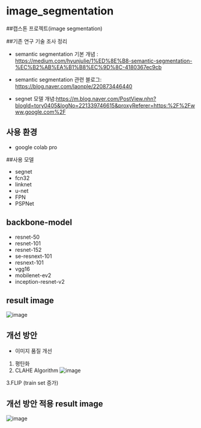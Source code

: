 # image_segmentation


##캡스톤 프로젝트(image segmentation)



##기존 연구 기술 조사 정리

- semantic segmentation 기본 개념 : https://medium.com/hyunjulie/1%ED%8E%B8-semantic-segmentation-%EC%B2%AB%EA%B1%B8%EC%9D%8C-4180367ec9cb

- semantic segmentation 관련 블로그: https://blog.naver.com/laonple/220873446440

- segnet 모델 개념:https://m.blog.naver.com/PostView.nhn?blogId=tory0405&logNo=221339746615&proxyReferer=https:%2F%2Fwww.google.com%2F

## 사용 환경
- google colab pro


##사용 모델
- segnet
- fcn32
- linknet
- u-net
- FPN
- PSPNet

## backbone-model
- resnet-50
- resnet-101
- resnet-152
- se-resnext-101
- resnext-101
- vgg16
- mobilenet-ev2
- inception-resnet-v2

## result image 
![image](https://user-images.githubusercontent.com/45275607/123062249-4d533f80-d447-11eb-8249-e57fddd3ebcb.png)


## 개선 방안
- 이미지 품질 개선
1. 평탄화
2. CLAHE Algorithm
![image](https://user-images.githubusercontent.com/45275607/123062386-6e1b9500-d447-11eb-9c3d-1389be48c2e1.png)

3.FLIP (train set 증가)

## 개선 방안 적용 result image
![image](https://user-images.githubusercontent.com/45275607/123062497-8be8fa00-d447-11eb-8f50-18e90cd9e0eb.png)

